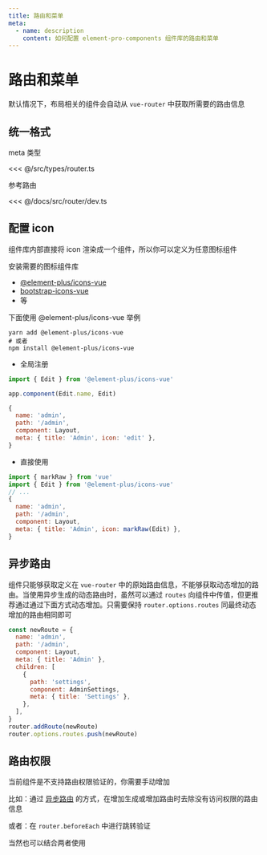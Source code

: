```yaml
---
title: 路由和菜单
meta:
  - name: description
    content: 如何配置 element-pro-components 组件库的路由和菜单
---
```


# 路由和菜单

默认情况下，布局相关的组件会自动从 `vue-router` 中获取所需要的路由信息

## 统一格式

meta 类型

<<< @/src/types/router.ts

参考路由

<<< @/docs/src/router/dev.ts

## 配置 icon

组件库内部直接将 icon 渲染成一个组件，所以你可以定义为任意图标组件

安装需要的图标组件库

- [@element-plus/icons-vue](https://www.npmjs.com/package/@element-plus/icons-vue)
- [bootstrap-icons-vue](https://www.npmjs.com/package/bootstrap-icons-vue)
- 等

下面使用 @element-plus/icons-vue 举例

```
yarn add @element-plus/icons-vue
# 或者
npm install @element-plus/icons-vue
```

- 全局注册

```js
import { Edit } from '@element-plus/icons-vue'

app.component(Edit.name, Edit)
```

```js
{
  name: 'admin',
  path: '/admin',
  component: Layout,
  meta: { title: 'Admin', icon: 'edit' },
}
```

- 直接使用

```js
import { markRaw } from 'vue'
import { Edit } from '@element-plus/icons-vue'
// ...
{
  name: 'admin',
  path: '/admin',
  component: Layout,
  meta: { title: 'Admin', icon: markRaw(Edit) },
}
```

## 异步路由

组件只能够获取定义在 `vue-router` 中的原始路由信息，不能够获取动态增加的路由。当使用异步生成的动态路由时，虽然可以通过 `routes` 向组件中传值，但更推荐通过通过下面方式动态增加。只需要保持 `router.options.routes` 同最终动态增加的路由相同即可

```js
const newRoute = {
  name: 'admin',
  path: '/admin',
  component: Layout,
  meta: { title: 'Admin' },
  children: [
    {
      path: 'settings',
      component: AdminSettings,
      meta: { title: 'Settings' },
    },
  ],
}
router.addRoute(newRoute)
router.options.routes.push(newRoute)
```

## 路由权限

当前组件是不支持路由权限验证的，你需要手动增加

比如：通过 [异步路由](#异步路由) 的方式，在增加生成或增加路由时去除没有访问权限的路由信息

或者：在 `router.beforeEach` 中进行跳转验证

当然也可以结合两者使用
